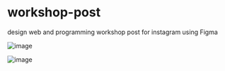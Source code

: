 # workshop-post
design web and programming workshop post for instagram using Figma

![image](https://github.com/user-attachments/assets/0712959e-0d29-4026-a037-9d61098f9e68)

![image](https://github.com/user-attachments/assets/3b0d166a-a076-4ac9-b177-64f3f83fa1d8)
